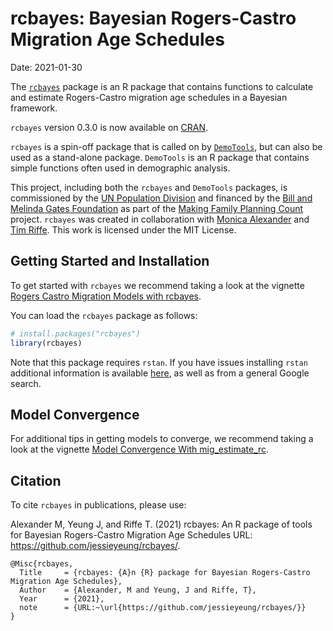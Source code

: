 
# rcbayes: Bayesian Rogers-Castro Migration Age Schedules

Date: 2021-01-30

The
[`rcbayes`](https://CRAN.R-project.org/package=rcbayes)
package is an R package that contains functions to calculate and
estimate Rogers-Castro migration age schedules in a Bayesian framework.

`rcbayes` version 0.3.0 is now available on
[CRAN](https://CRAN.R-project.org/package=rcbayes).

`rcbayes` is a spin-off package that is called on by
[`DemoTools`](https://github.com/timriffe/DemoTools/), but can also be
used as a stand-alone package. `DemoTools` is an R package that contains
simple functions often used in demographic analysis.

This project, including both the `rcbayes` and `DemoTools` packages, is
commissioned by the [UN Population
Division](https://www.un.org/en/development/desa/population/) and
financed by the [Bill and Melinda Gates
Foundation](https://www.gatesfoundation.org/) as part of the [Making
Family Planning
Count](https://www.un.org/en/development/desa/population/projects/making-family-planning-count/index.shtml)
project. `rcbayes` was created in collaboration with [Monica
Alexander](https://www.monicaalexander.com/) and [Tim
Riffe](https://github.com/timriffe/). This work is licensed under the
MIT License.

## Getting Started and Installation

To get started with `rcbayes` we recommend taking a look at the vignette
[Rogers Castro Migration Models with
rcbayes](https://cran.r-project.org/package=rcbayes/vignettes/intro_to_rcbayes.html).

You can load the `rcbayes` package as follows:

``` r
# install.packages("rcbayes")
library(rcbayes)
```

Note that this package requires `rstan`. If you have issues installing
`rstan` additional information is available
[here](https://github.com/stan-dev/rstan/wiki), as well as from a
general Google search.

## Model Convergence

For additional tips in getting models to converge, we recommend taking a
look at the vignette [Model Convergence With
mig_estimate_rc](https://cran.r-project.org/package=rcbayes/vignettes/convergence_issues.html).

## Citation

To cite `rcbayes` in publications, please use:

Alexander M, Yeung J, and Riffe T. (2021) rcbayes: An R package of tools
for Bayesian Rogers-Castro Migration Age Schedules URL:
<https://github.com/jessieyeung/rcbayes/>.

    @Misc{rcbayes,
      Title     = {rcbayes: {A}n {R} package for Bayesian Rogers-Castro Migration Age Schedules},
      Author    = {Alexander, M and Yeung, J and Riffe, T},
      Year      = {2021},
      note      = {URL:~\url{https://github.com/jessieyeung/rcbayes/}}
    }
